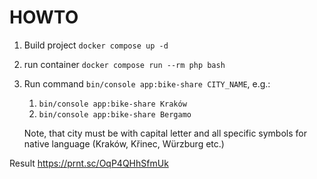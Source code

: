 # HOWTO

1. Build project `docker compose up -d`
2. run container `docker compose run --rm php bash`
3. Run command `bin/console app:bike-share CITY_NAME`, e.g.:
   1. `bin/console app:bike-share Kraków`
   2. `bin/console app:bike-share Bergamo`

    Note, that city must be with capital letter and all specific symbols for native language (Kraków, Křinec, Würzburg etc.)

Result https://prnt.sc/OqP4QHhSfmUk
